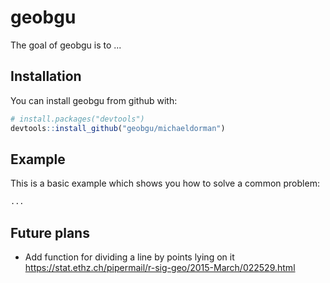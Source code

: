 # geobgu

The goal of geobgu is to ...

## Installation

You can install geobgu from github with:

```R
# install.packages("devtools")
devtools::install_github("geobgu/michaeldorman")
```

## Example

This is a basic example which shows you how to solve a common problem:

```R
...
```
## Future plans

* Add function for dividing a line by points lying on it
https://stat.ethz.ch/pipermail/r-sig-geo/2015-March/022529.html
